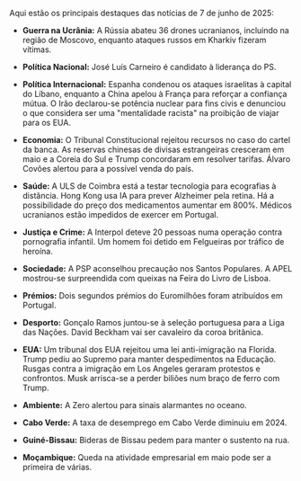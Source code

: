 Aqui estão os principais destaques das notícias de 7 de junho de 2025:

*   **Guerra na Ucrânia:** A Rússia abateu 36 drones ucranianos, incluindo na região de Moscovo, enquanto ataques russos em Kharkiv fizeram vítimas.

*   **Política Nacional:** José Luís Carneiro é candidato à liderança do PS.

*   **Política Internacional:** Espanha condenou os ataques israelitas à capital do Líbano, enquanto a China apelou à França para reforçar a confiança mútua. O Irão declarou-se potência nuclear para fins civis e denunciou o que considera ser uma "mentalidade racista" na proibição de viajar para os EUA.

*   **Economia:** O Tribunal Constitucional rejeitou recursos no caso do cartel da banca. As reservas chinesas de divisas estrangeiras cresceram em maio e a Coreia do Sul e Trump concordaram em resolver tarifas. Álvaro Covões alertou para a possível venda do país.

*   **Saúde:** A ULS de Coimbra está a testar tecnologia para ecografias à distância. Hong Kong usa IA para prever Alzheimer pela retina. Há a possibilidade do preço dos medicamentos aumentar em 800%. Médicos ucranianos estão impedidos de exercer em Portugal.

*   **Justiça e Crime:** A Interpol deteve 20 pessoas numa operação contra pornografia infantil. Um homem foi detido em Felgueiras por tráfico de heroína.

*   **Sociedade:** A PSP aconselhou precaução nos Santos Populares. A APEL mostrou-se surpreendida com queixas na Feira do Livro de Lisboa.

*   **Prémios:** Dois segundos prémios do Euromilhões foram atribuídos em Portugal.

*   **Desporto:** Gonçalo Ramos juntou-se à seleção portuguesa para a Liga das Nações. David Beckham vai ser cavaleiro da coroa britânica.

*   **EUA:** Um tribunal dos EUA rejeitou uma lei anti-imigração na Florida. Trump pediu ao Supremo para manter despedimentos na Educação. Rusgas contra a imigração em Los Angeles geraram protestos e confrontos. Musk arrisca-se a perder biliões num braço de ferro com Trump.

*   **Ambiente:** A Zero alertou para sinais alarmantes no oceano.

*   **Cabo Verde:** A taxa de desemprego em Cabo Verde diminuiu em 2024.

*   **Guiné-Bissau:** Bideras de Bissau pedem para manter o sustento na rua.

*   **Moçambique:** Queda na atividade empresarial em maio pode ser a primeira de várias.
